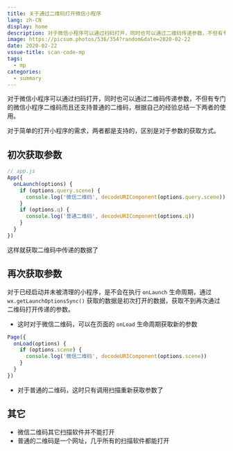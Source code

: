 ```yaml
---
title: 关于通过二维码打开微信小程序
lang: zh-CN
display: home
description: 对于微信小程序可以通过扫码打开，同时也可以通过二维码传递参数，不但有专门的微信小程序二维码而且还支持普通的二维码，根据自己的经验总结一下两者的使用
image: https://picsum.photos/536/354?random&date=2020-02-22
date: 2020-02-22
vssue-title: scan-code-mp
tags:
  - mp
categories:
  - summary
--- 
```


对于微信小程序可以通过扫码打开，同时也可以通过二维码传递参数，不但有专门的微信小程序二维码而且还支持普通的二维码，根据自己的经验总结一下两者的使用。

<!-- more -->

对于简单的打开小程序的需求，两者都是支持的，区别是对于参数的获取方式。

## 初次获取参数

``` js
// app.js
App({
  onLaunch(options) {
    if (options.query.scene) {
      console.log('微信二维码', decodeURIComponent(options.query.scene))
    }
    if (options.q) {
      console.log('普通二维码', decodeURIComponent(options.q))
    }
  }
})
```

这样就获取二维码中传递的数据了

## 再次获取参数

对于已经启动并未被清理的小程序，是不会在执行 `onLaunch` 生命周期，通过 `wx.getLaunchOptionsSync()` 获取的数据是初次打开的数据，获取不到再次通过二维码打开传递的参数。

- 这时对于微信二维码，可以在页面的 `onLoad` 生命周期获取新的参数

``` js
Page({
  onLoad(options) {
    if (options.scene) {
      console.log('微信二维码', decodeURIComponent(options.scene))
    }
  }
})
```

- 对于普通的二维码，这时只有调用扫描重新获取参数了

## 其它

- 微信二维码其它扫描软件并不能打开
- 普通的二维码是一个网址，几乎所有的扫描软件都能打开
